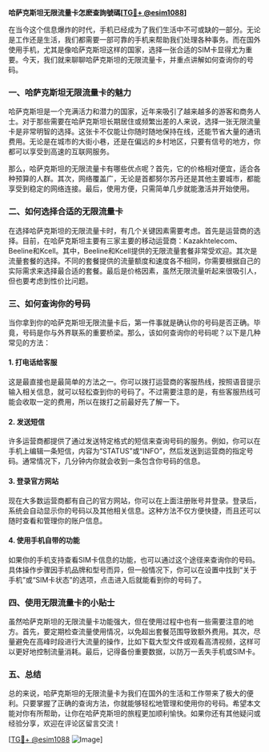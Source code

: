 **哈萨克斯坦无限流量卡怎麽查詢號碼[[TG💪+ @esim1088](https://t.me/s/esim1088)]**

在当今这个信息爆炸的时代，手机已经成为了我们生活中不可或缺的一部分。无论是工作还是生活，我们都需要一部可靠的手机来帮助我们处理各种事务。而在国外使用手机，尤其是像哈萨克斯坦这样的国家，选择一张合适的SIM卡显得尤为重要。今天，我们就来聊聊哈萨克斯坦的无限流量卡，并重点讲解如何查询你的号码。

### 一、哈萨克斯坦无限流量卡的魅力

哈萨克斯坦是一个充满活力和潜力的国家，近年来吸引了越来越多的游客和商务人士。对于那些需要在哈萨克斯坦长期居住或频繁出差的人来说，选择一张无限流量卡是非常明智的选择。这张卡不仅能让你随时随地保持在线，还能节省大量的通讯费用。无论是在城市的大街小巷，还是在偏远的乡村地区，只要有信号的地方，你都可以享受到高速的互联网服务。

那么，哈萨克斯坦的无限流量卡有哪些优点呢？首先，它的价格相对便宜，适合各种预算的人群。其次，网络覆盖广，无论是首都努尔苏丹还是其他主要城市，都能享受到稳定的网络连接。最后，使用方便，只需简单几步就能激活并开始使用。

### 二、如何选择合适的无限流量卡

在选择哈萨克斯坦的无限流量卡时，有几个关键因素需要考虑。首先是运营商的选择。目前，在哈萨克斯坦主要有三家主要的移动运营商：Kazakhtelecom、Beeline和Kcell。其中，Beeline和Kcell提供的无限流量套餐非常受欢迎。其次是流量套餐的选择。不同的套餐提供的流量额度和速度各不相同，你需要根据自己的实际需求来选择最合适的套餐。最后是价格因素，虽然无限流量听起来很吸引人，但也要考虑到性价比问题。

### 三、如何查询你的号码

当你拿到你的哈萨克斯坦无限流量卡后，第一件事就是确认你的号码是否正确。毕竟，号码是你与外界联系的重要桥梁。那么，该如何查询你的号码呢？以下是几种常见的方法：

#### 1. 打电话给客服
这是最直接也是最简单的方法之一。你可以拨打运营商的客服热线，按照语音提示输入相关信息，就可以轻松查到你的号码了。不过需要注意的是，有些客服热线可能会收取一定的费用，所以在拨打之前最好先了解一下。

#### 2. 发送短信
许多运营商都提供了通过发送特定格式的短信来查询号码的服务。例如，你可以在手机上编辑一条短信，内容为“STATUS”或“INFO”，然后发送到运营商的指定号码。通常情况下，几分钟内你就会收到一条包含你号码的信息。

#### 3. 登录官方网站
现在大多数运营商都有自己的官方网站，你可以在上面注册账号并登录。登录后，系统会自动显示你的号码以及其他相关信息。这种方法不仅方便快捷，而且还可以随时查看和管理你的账户信息。

#### 4. 使用手机自带的功能
如果你的手机支持查看SIM卡信息的功能，也可以通过这个途径来查询你的号码。具体操作步骤因手机品牌和型号而异，但一般情况下，你可以在设置中找到“关于手机”或“SIM卡状态”的选项，点击进入后就能看到你的号码了。

### 四、使用无限流量卡的小贴士

虽然哈萨克斯坦的无限流量卡功能强大，但在使用过程中也有一些需要注意的地方。首先，要定期检查流量使用情况，以免超出套餐范围导致额外费用。其次，尽量避免在高峰时段进行大流量的操作，比如下载大型文件或观看高清视频，这样可以更好地控制流量消耗。最后，记得备份重要数据，以防万一丢失手机或SIM卡。

### 五、总结

总的来说，哈萨克斯坦的无限流量卡为我们在国外的生活和工作带来了极大的便利。只要掌握了正确的查询方法，你就能够轻松地管理和使用你的号码。希望本文能对你有所帮助，让你在哈萨克斯坦的旅程更加顺利愉快。如果你还有其他疑问或经验分享，欢迎在评论区留言交流！

[[TG💪+ @esim1088](https://t.me/s/esim1088) ![Image](https://i.postimg.cc/4NQfJmqS/Snipaste-2025-05-13-00-14-12.png)]
